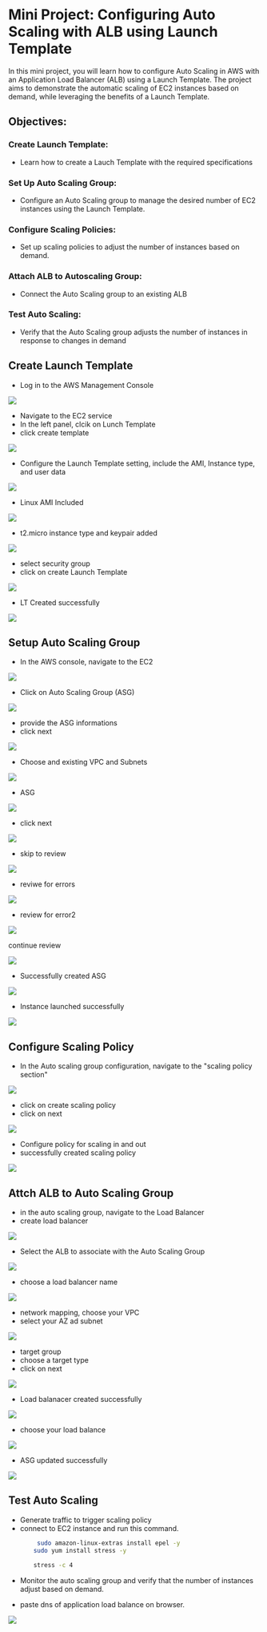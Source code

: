 # Mini Project: Configuring Auto Scaling with ALB using Launch Template

In this mini project, you will learn how to configure Auto Scaling in AWS with an Application Load Balancer (ALB) using a Launch Template. The project aims to demonstrate the automatic scaling of EC2 instances based on demand, while leveraging the benefits of a Launch Template.

## Objectives:
### Create Launch Template:

- Learn how to create a Lauch Template with the required specifications

### Set Up Auto Scaling Group:

- Configure an Auto Scaling group to manage the desired number of EC2 instances using the Launch Template.

### Configure Scaling Policies:

- Set up scaling policies to adjust the number of instances based on demand.

### Attach ALB to Autoscaling Group: 

- Connect the Auto Scaling group to an existing ALB

### Test Auto Scaling:

- Verify that the Auto Scaling group adjusts the number of instances in response to changes in demand

## Create Launch Template

- Log in to the AWS Management Console

![](./Images/1-EC2-navigation.png)

- Navigate to the EC2 service
- In the left panel, clcik on Lunch Template
- click create template

![](./Images/2-launch-%20template.png)

- Configure the Launch Template setting, include the AMI, Instance type, and user data

![](./Images/4-LTname-description.png)

- Linux AMI Included

![](./Images/5-LinuxAMI-included.png)

- t2.micro instance type and keypair added

![](./Images/6-instanceType-keypair.png)

- select security group
- click on create Launch Template

![](./Images/7-securityG-createLT.png)

- LT Created successfully

![](./Images/8-LT-SuccessfullyCreated.png)

## Setup Auto Scaling Group

- In the AWS console, navigate to the EC2

![](./Images/9-EC2-autoscaling.png)


- Click on Auto Scaling Group (ASG)

![](./Images/10-create-ASG.png)

- provide the ASG informations
- click next

![](./Images/11.%20ASG-1.png)


- Choose and existing VPC and Subnets

![](./Images/12.%20ASG-2.png)

-  ASG

![](./Images/13.%20ASG-3.png)


- click next

![](./Images/13a.%20default.png)


- skip to review

![](./Images/14.%20skip-2-review.png)


- reviwe for errors

![](./Images/15.%20review-1.png)


- review for error2

![](./Images/15b.%20review-2.png)

continue review

![](./Images/15c.%20review-3.png)


- Successfully created ASG

![](./Images/16.%20ASG-Createdsuccessful.png)


- Instance launched successfully

![](./Images/17.%20instance-launched-successful.png)


## Configure Scaling Policy

- In the Auto scaling group configuration, navigate to the "scaling policy section"

![](./Images/18.%20automatic-scaling.png)


- click on create scaling policy
- click on next

![](./Images/19.%20autoscalingpolicy.png)


- Configure policy for scaling in and out
- successfully created scaling policy

![](./Images/20.%20created-successfully.png)


## Attch ALB to Auto Scaling Group

- in the auto scaling group, navigate to the Load Balancer
- create load balancer

![](./Images/21.%20create-LB.png)


- Select the ALB to associate with the Auto Scaling Group

![](./Images/22.%20create-ALB.png)


- choose a load balancer name 

![](./Images/23a.%20ALB-1.png
)

- network mapping, choose your VPC
- select your AZ ad subnet

![](./Images/24.%20VPC-subnet123.png)


- target group
- choose a target type
- click on next

![](./Images/26b.%20next.png)


- Load balanacer created successfully

![](./Images/27.%20loadbalancer-success.png)

- choose your load balance

![](./Images/28.%20editASG.png
)


- ASG updated successfully

![](./Images/29.%20updatesSuccess.png
)


## Test Auto Scaling
 - Generate traffic to trigger scaling policy
 - connect to EC2 instance and run this command.


 ``` bash 
         sudo amazon-linux-extras install epel -y
        sudo yum install stress -y

        stress -c 4 

```

- Monitor the auto scaling group and verify that the number of instances adjust based on demand.

- paste dns of application load balance on browser.

![](./Images/30.%20DNS.png)

